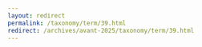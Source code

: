 ```yaml
---
layout: redirect
permalink: /taxonomy/term/39.html
redirect: /archives/avant-2025/taxonomy/term/39.html
---
```

